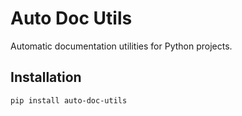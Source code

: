 # Auto Doc Utils

Automatic documentation utilities for Python projects.

## Installation

```bash
pip install auto-doc-utils